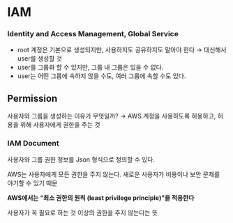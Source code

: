 # IAM

### Identity and Access Management, Global Service

- root 계정은 기본으로 생성되지만, 사용하지도 공유하지도 말아야 한다 → 대신해서 user를 생성할 것
- user를 그룹화 할 수 있지만, 그룹 내 그룹은 있을 수 없다.
- user는 어떤 그룹에 속하지 않을 수도, 여러 그룹에 속할 수도 있다.

## Permission

사용자와 그룹을 생성하는 이유가 무엇일까? → AWS 계정을 사용하도록 허용하고, 허용을 위해 사용자에게 권한을 주는 것

### IAM Document

사용자와 그룹 권한 정보를 Json 형식으로 정의할 수 있다.

AWS는 사용자에게 모든 권한을 주지 않는다. 새로운 사용자가 비용이나 보안 문제를 야기할 수 있기 때문

**AWS에서는 “최소 권한의 원칙 (least privilege principle)”을 적용한다**

사용자가 꼭 필요로 하는 것 이상의 권한을 주지 않는다는 뜻